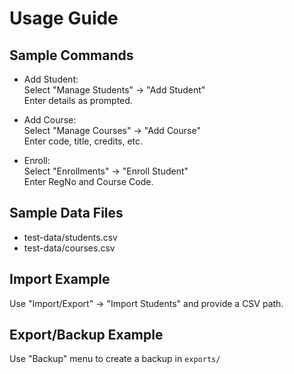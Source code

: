 # Usage Guide

## Sample Commands

- Add Student:  
  Select "Manage Students" → "Add Student"  
  Enter details as prompted.

- Add Course:  
  Select "Manage Courses" → "Add Course"  
  Enter code, title, credits, etc.

- Enroll:  
  Select "Enrollments" → "Enroll Student"  
  Enter RegNo and Course Code.

## Sample Data Files

- test-data/students.csv
- test-data/courses.csv

## Import Example

Use "Import/Export" → "Import Students" and provide a CSV path.

## Export/Backup Example

Use "Backup" menu to create a backup in `exports/`
